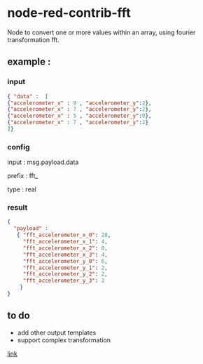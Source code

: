 # node-red-contrib-fft

Node to convert one or more values within an array, using fourier transformation fft.

## example : 
### input
```json
{ "data" :  [  
{"accelerometer_x" : 9 , "accelerometer_y":2}, 
{"accelerometer_x" : 7 , "accelerometer_y":2}, 
{"accelerometer_x" : 5 , "accelerometer_y":0}, 
{"accelerometer_x" : 7 , "accelerometer_y":2}
]}

```
### config

input : msg.payload.data

prefix : fft_

type : real

### result
```json
{ 
  "payload" : 
   { "fft_accelerometer_x_0": 28,
     "fft_accelerometer_x_1": 4,
     "fft_accelerometer_x_2": 0,
     "fft_accelerometer_x_3": 4,
     "fft_accelerometer_y_0": 6,
     "fft_accelerometer_y_1": 2,
     "fft_accelerometer_y_2": 2,
     "fft_accelerometer_y_3": 2
    } 
}
```

## to do
- add other output templates
- support complex transformation

[link](http://leanbi.ch/big-data/ "leanbi")
